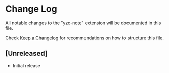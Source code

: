 # Change Log

All notable changes to the "yzc-note" extension will be documented in this file.

Check [Keep a Changelog](http://keepachangelog.com/) for recommendations on how to structure this file.

## [Unreleased]

- Initial release